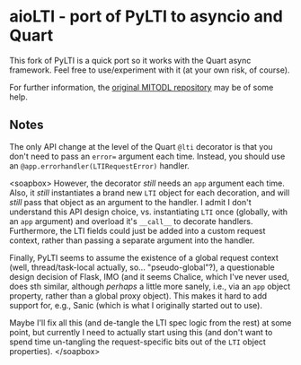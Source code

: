 # aioLTI - port of PyLTI to asyncio and Quart

This fork of PyLTI is a quick port so it works with the Quart async framework.
Feel free to use/experiment with it (at your own risk, of course).

For further information, the [original MITODL repository](https://github.com/mitodl/pylti) 
may be of some help.

## Notes

The only API change at the level of the Quart `@lti` decorator is that you don't need to pass an `error=` argument each time. Instead, you should use an `@app.errorhandler(LTIRequestError)` handler.

\<soapbox\> However, the decorator *still* needs an `app` argument each time. Also, it *still* instantiates a brand new `LTI` object for each decoration, and will *still* pass that object as an argument to the handler. I admit I don't understand this API design choice, vs. instantiating `LTI` once (globally, with an `app` argument) and overload it's `__call__` to decorate handlers. Furthermore, the LTI fields could just be added into a custom request context, rather than passing a separate argument into the handler. 

Finally, PyLTI seems to assume the existence of a global request context (well, thread/task-local actually, so... "pseudo-global"?), a questionable design decision of Flask, IMO (and it seems Chalice, which I've never used, does sth similar, although *perhaps* a little more sanely, i.e., via an `app` object property, rather than a global proxy object).  This makes it hard to add support for, e.g., Sanic (which is what I originally started out to use).

Maybe I'll fix all this (and de-tangle the LTI spec logic from the rest) at some point, but currently I need to actually start using this (and don't want to spend time un-tangling the request-specific bits out of the `LTI` object properties). \</soapbox\>
